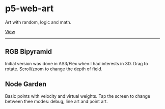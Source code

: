 # p5-web-art
Art with random, logic and math.

[View](https://gwest7.github.io/p5-web-art/)

---


## RGB Bipyramid

Initial version was done in AS3/Flex when I had interests in 3D. Drag to rotate. Scroll/zoom to change the depth of field.

## Node Garden

Basic points with velocity and virtual weights. Tap the screen to change between thee modes: debug, line art and point art.